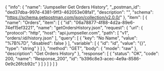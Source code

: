 {
  "info": {
    "name": "Jumpseller Get Orders History",
    "_postman_id": "ded37dba-997d-4381-9ff3-462053e08fa1",
    "description": "",
    "schema": "https://schema.getpostman.com/json/collection/v2.0.0/"
  },
  "item": [
    {
      "name": "Orders",
      "item": [
        {
          "id": "06a78877-4f88-4d2a-89e6-74ef15ef3221",
          "name": "getOrdersHistory.json",
          "request": {
            "url": {
              "protocol": "http",
              "host": "api.jumpseller.com",
              "path": [
                "v1",
                "orders/:id/history.json"
              ],
              "query": [
                {
                  "key": "No Name",
                  "value": "%7B%7D",
                  "disabled": false
                }
              ],
              "variable": [
                {
                  "id": "id",
                  "value": "{}",
                  "type": "string"
                }
              ]
            },
            "method": "GET",
            "body": {
              "mode": "raw"
            },
            "description": "Get Orders History"
          },
          "response": [
            {
              "status": "OK",
              "code": 200,
              "name": "Response_200",
              "id": "b396c8e3-acec-4e9a-8586-0e9c26fcb92c"
            }
          ]
        }
      ]
    }
  ]
}